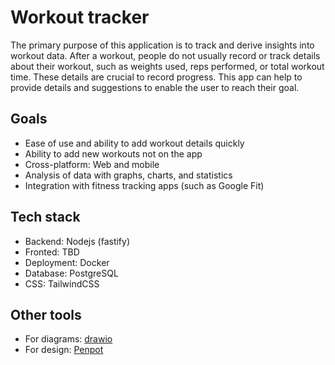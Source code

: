 # Workout tracker
The primary purpose of this application is to track and derive insights into workout data. After a workout, people do not usually record or track details about their workout, such as weights used, reps performed, or total workout time. These details are crucial to record progress. This app can help to provide details and suggestions to enable the user to reach their goal.

## Goals
- Ease of use and ability to add workout details quickly
- Ability to add new workouts not on the app
- Cross-platform: Web and mobile
- Analysis of data with graphs, charts, and statistics
- Integration with fitness tracking apps (such as Google Fit)

## Tech stack
- Backend: Nodejs (fastify)
- Fronted: TBD
- Deployment: Docker
- Database: PostgreSQL
- CSS: TailwindCSS

## Other tools
- For diagrams: [drawio](https://www.drawio.com/)
- For design: [Penpot](https://penpot.app/)
